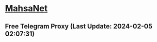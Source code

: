 
# [MahsaNet](https://t.me/mahsa_net)
## Free Telegram Proxy (Last Update: 2024-02-05 02:07:31)

    